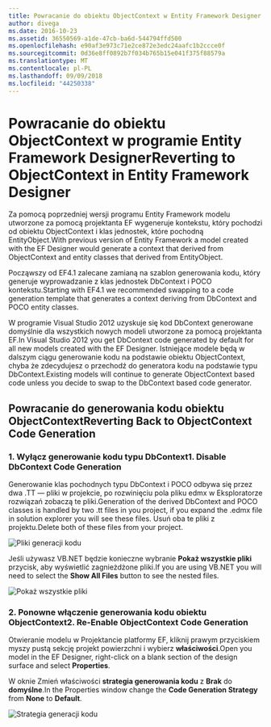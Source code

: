 ```yaml
---
title: Powracanie do obiektu ObjectContext w Entity Framework Designer - EF6
author: divega
ms.date: 2016-10-23
ms.assetid: 36550569-a1de-47cb-ba6d-544794ffd500
ms.openlocfilehash: e90af3e973c71e2ce872e3edc24aafc1b2ccce0f
ms.sourcegitcommit: 0d36e8ff0892b7f034b765b15e041f375f88579a
ms.translationtype: MT
ms.contentlocale: pl-PL
ms.lasthandoff: 09/09/2018
ms.locfileid: "44250338"
---
```

# <a name="reverting-to-objectcontext-in-entity-framework-designer"></a><span data-ttu-id="7b4ed-102">Powracanie do obiektu ObjectContext w programie Entity Framework Designer</span><span class="sxs-lookup"><span data-stu-id="7b4ed-102">Reverting to ObjectContext in Entity Framework Designer</span></span>
<span data-ttu-id="7b4ed-103">Za pomocą poprzedniej wersji programu Entity Framework modelu utworzone za pomocą projektanta EF wygeneruje kontekstu, który pochodzi od obiektu ObjectContext i klas jednostek, które pochodną EntityObject.</span><span class="sxs-lookup"><span data-stu-id="7b4ed-103">With previous version of Entity Framework a model created with the EF Designer would generate a context that derived from ObjectContext and entity classes that derived from EntityObject.</span></span>

<span data-ttu-id="7b4ed-104">Począwszy od EF4.1 zalecane zamianą na szablon generowania kodu, który generuje wyprowadzanie z klas jednostek DbContext i POCO kontekstu.</span><span class="sxs-lookup"><span data-stu-id="7b4ed-104">Starting with EF4.1 we recommended swapping to a code generation template that generates a context deriving from DbContext and POCO entity classes.</span></span>

<span data-ttu-id="7b4ed-105">W programie Visual Studio 2012 uzyskuje się kod DbContext generowane domyślnie dla wszystkich nowych modeli utworzone za pomocą projektanta EF.</span><span class="sxs-lookup"><span data-stu-id="7b4ed-105">In Visual Studio 2012 you get DbContext code generated by default for all new models created with the EF Designer.</span></span> <span data-ttu-id="7b4ed-106">Istniejące modele będą w dalszym ciągu generowanie kodu na podstawie obiektu ObjectContext, chyba że zdecydujesz o przechodź do generatora kodu na podstawie typu DbContext.</span><span class="sxs-lookup"><span data-stu-id="7b4ed-106">Existing models will continue to generate ObjectContext based code unless you decide to swap to the DbContext based code generator.</span></span>

## <a name="reverting-back-to-objectcontext-code-generation"></a><span data-ttu-id="7b4ed-107">Powracanie do generowania kodu obiektu ObjectContext</span><span class="sxs-lookup"><span data-stu-id="7b4ed-107">Reverting Back to ObjectContext Code Generation</span></span>

### <a name="1-disable-dbcontext-code-generation"></a><span data-ttu-id="7b4ed-108">1. Wyłącz generowanie kodu typu DbContext</span><span class="sxs-lookup"><span data-stu-id="7b4ed-108">1. Disable DbContext Code Generation</span></span>

<span data-ttu-id="7b4ed-109">Generowanie klas pochodnych typu DbContext i POCO odbywa się przez dwa .TT — pliki w projekcie, po rozwinięciu pola pliku edmx w Eksploratorze rozwiązań zobaczą te pliki.</span><span class="sxs-lookup"><span data-stu-id="7b4ed-109">Generation of the derived DbContext and POCO classes is handled by two .tt files in you project, if you expand the .edmx file in solution explorer you will see these files.</span></span> <span data-ttu-id="7b4ed-110">Usuń oba te pliki z projektu.</span><span class="sxs-lookup"><span data-stu-id="7b4ed-110">Delete both of these files from your project.</span></span>

![Pliki generacji kodu](~/ef6/media/codegenfiles.png)

<span data-ttu-id="7b4ed-112">Jeśli używasz VB.NET będzie konieczne wybranie **Pokaż wszystkie pliki** przycisk, aby wyświetlić zagnieżdżone pliki.</span><span class="sxs-lookup"><span data-stu-id="7b4ed-112">If you are using VB.NET you will need to select the **Show All Files** button to see the nested files.</span></span>

![Pokaż wszystkie pliki](~/ef6/media/showallfiles.png)

### <a name="2-re-enable-objectcontext-code-generation"></a><span data-ttu-id="7b4ed-114">2. Ponowne włączenie generowania kodu obiektu ObjectContext</span><span class="sxs-lookup"><span data-stu-id="7b4ed-114">2. Re-Enable ObjectContext Code Generation</span></span>

<span data-ttu-id="7b4ed-115">Otwieranie modelu w Projektancie platformy EF, kliknij prawym przyciskiem myszy pustą sekcję projekt powierzchni i wybierz **właściwości**.</span><span class="sxs-lookup"><span data-stu-id="7b4ed-115">Open you model in the EF Designer, right-click on a blank section of the design surface and select **Properties**.</span></span>

<span data-ttu-id="7b4ed-116">W oknie Zmień właściwości **strategia generowania kodu** z **Brak** do **domyślne**.</span><span class="sxs-lookup"><span data-stu-id="7b4ed-116">In the Properties window change the **Code Generation Strategy** from **None** to **Default**.</span></span>

![Strategia generacji kodu](~/ef6/media/codegenstrategy.png)
